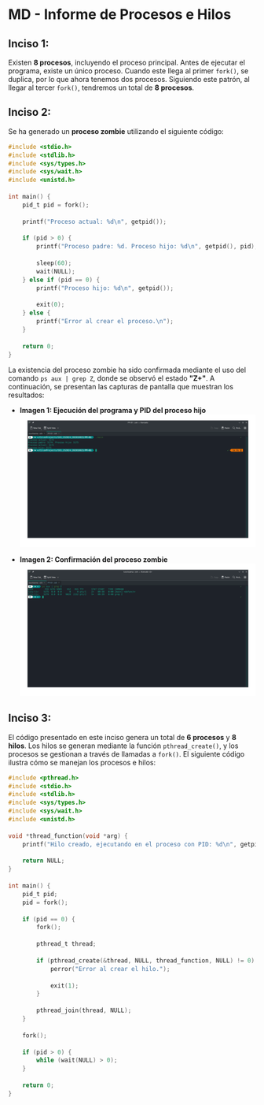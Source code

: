 # **MD - Informe de Procesos e Hilos**

## **Inciso 1:**

Existen **8 procesos**, incluyendo el proceso principal. Antes de ejecutar el programa, existe un único proceso. Cuando
este llega al primer `fork()`, se duplica, por lo que ahora tenemos dos procesos. Siguiendo este patrón, al llegar al
tercer `fork()`, tendremos un total de **8 procesos**.

## **Inciso 2:**

Se ha generado un **proceso zombie** utilizando el siguiente código:

```c
#include <stdio.h>
#include <stdlib.h>
#include <sys/types.h>
#include <sys/wait.h>
#include <unistd.h>

int main() {
    pid_t pid = fork();

    printf("Proceso actual: %d\n", getpid());

    if (pid > 0) {
        printf("Proceso padre: %d. Proceso hijo: %d\n", getpid(), pid);

        sleep(60);
        wait(NULL);
    } else if (pid == 0) {
        printf("Proceso hijo: %d\n", getpid());

        exit(0);
    } else {
        printf("Error al crear el proceso.\n");
    }

    return 0;
}
```

La existencia del proceso zombie ha sido confirmada mediante el uso del comando `ps aux | grep Z`, donde se observó el
estado **"Z+"**. A continuación, se presentan las capturas de pantalla que muestran los resultados:

- **Imagen 1: Ejecución del programa y PID del proceso hijo**
  ![Ejecución del programa y PID del proceso hijo](./images/procesos.png)

- **Imagen 2: Confirmación del proceso zombie**
  ![Confirmación del proceso zombie](./images/zombie.png)

## **Inciso 3:**

El código presentado en este inciso genera un total de **6 procesos** y **8 hilos**. Los hilos se generan mediante la
función `pthread_create()`, y los procesos se gestionan a través de llamadas a `fork()`. El siguiente código ilustra
cómo se manejan los procesos e hilos:

```c
#include <pthread.h>
#include <stdio.h>
#include <stdlib.h>
#include <sys/types.h>
#include <sys/wait.h>
#include <unistd.h>

void *thread_function(void *arg) {
    printf("Hilo creado, ejecutando en el proceso con PID: %d\n", getpid());

    return NULL;
}

int main() {
    pid_t pid;
    pid = fork();

    if (pid == 0) {
        fork();

        pthread_t thread;

        if (pthread_create(&thread, NULL, thread_function, NULL) != 0) {
            perror("Error al crear el hilo.");

            exit(1);
        }

        pthread_join(thread, NULL);
    }

    fork();

    if (pid > 0) {
        while (wait(NULL) > 0);
    }

    return 0;
}
```
